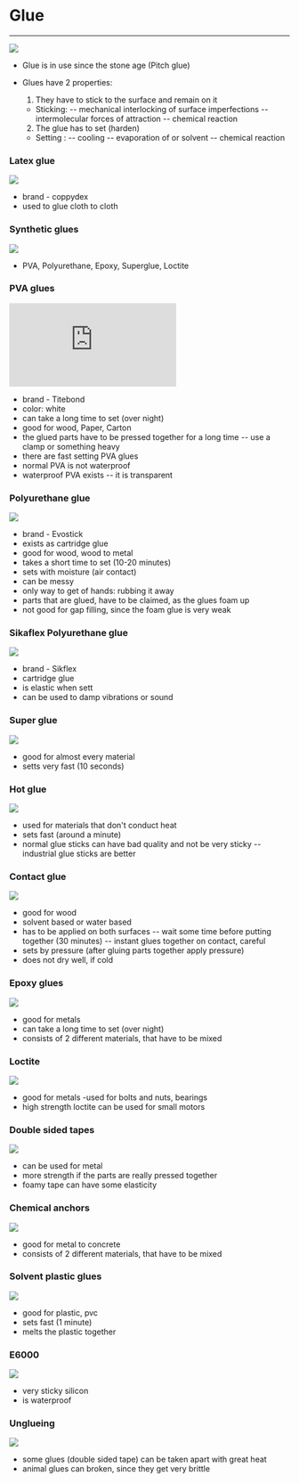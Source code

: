 # Glue
---
![](https://media-cldnry.s-nbcnews.com/image/upload/t_fit-1500w,f_auto,q_auto:best/newscms/2018_46/1385405/how-to-remove-super-glue-today-main-181112.jpg)

- Glue is in use since the stone age (Pitch glue)
- Glues have 2 properties:
  1.	They have to stick to the surface and remain on it
     - Sticking:
     --	mechanical interlocking of surface imperfections
     --	intermolecular forces of attraction
     --	chemical reaction

  2.	The glue has to set (harden)
     - Setting :
     --	cooling
     --	evaporation of or solvent
     --	chemical reaction

### Latex glue
![](https://images-eu.ssl-images-amazon.com/images/I/31aXR%2Bkbe9L._SR600%2C315_PIWhiteStrip%2CBottomLeft%2C0%2C35_SCLZZZZZZZ_FMpng_BG255%2C255%2C255.jpg)
- brand - coppydex
- used to glue cloth to cloth

### Synthetic glues
![](http://www.qy1.de/img/titebondtest3.jpg)
- PVA, Polyurethane, Epoxy, Superglue, Loctite

### PVA glues
![](https://apelusa.com/wp-content/webpc-passthru.php?src=https://apelusa.com/wp-content/uploads/2021/12/Types-of-PVA-Glue.jpg&nocache=1)
- brand - Titebond
- color: white
- can take a long time to set (over night)
- good for wood, Paper, Carton
- the glued parts have to be pressed together for a long time
-- use a clamp or something heavy
- there are fast setting PVA glues
- normal PVA is not waterproof
- waterproof PVA exists
--  it is transparent

### Polyurethane glue
![](https://www.woodguide.org/files/2014/08/polyurethaneglue_8.jpg)
- brand - Evostick
- exists as cartridge glue
- good for wood, wood to metal
- takes a short time to set (10-20 minutes)
- sets with moisture (air contact)
- can be messy
- only way to get of hands: rubbing it away
- parts that are glued, have to be claimed, as the glues foam up
- not good for gap filling, since the foam glue is very weak

### Sikaflex Polyurethane glue
![](https://www.merrittsupply.com/wp-content/uploads/2016/09/Sikaflex-221-Adhesive.jpg)
- brand - Sikflex
- cartridge glue
- is elastic when sett
- can be used to damp vibrations or sound

### Super glue
![](https://d3mvlb3hz2g78.cloudfront.net/wp-content/uploads/2010/12/thumb_720_450_Wonder-119-Super-Glue-Static-Image2.jpg)
- good for almost every material
- setts very fast (10 seconds)

### Hot glue
![](https://www.sailrite.com/Product%20Images/Glue-Sticks-Hot-Melt-Acrylic_4.jpg?resizeid=7&resizeh=400&resizew=400)
- used for materials that don't conduct heat
- sets fast (around a minute)
- normal glue sticks can have bad quality and not be very sticky
-- industrial glue sticks are better

### Contact glue
![](https://www.werkstatt-store.de/images/product_images/original_images/Kleber_contact_1.jpg)
- good for wood
- solvent based or water based
- has to be applied on both surfaces
-- wait some time before putting together (30 minutes)
-- instant glues together on contact, careful
- sets by pressure (after gluing parts together apply pressure)
- does not dry well, if cold

### Epoxy glues
![](https://www.epodex.com/de/wp-content/uploads/2021/05/epoxidharzkleber-epoxy-glue.jpg)
- good for metals
- can take a long time to set (over night)
- consists of 2 different materials, that have to be mixed

### Loctite
![](https://www.paracord.eu/media/catalog/product/image/13561c7b3/henkel-loctite-401-instant-adhesive-glue.jpg)
- good for metals
-used for bolts and nuts, bearings
- high strength loctite can be used for small motors

### Double sided tapes
![](https://www.tesa.com/en/files/images/201610/7/double-sided-structure,139083_fixedwidth_9.jpg)
- can be used for metal
- more strength if the parts are really pressed together
- foamy tape can have some elasticity

### Chemical anchors
![](https://www.mkt.de/uploads/media/Injektionssystem_VMZ_Kombi_02.jpg)
- good for metal to concrete
-  consists of 2 different materials, that have to be mixed

### Solvent plastic glues
![](https://www.corzan.com/hs-fs/hubfs/Corzan_Industrial/Blog_Banners/repair-891422_640.jpg?width=640&name=repair-891422_640.jpg)
- good for plastic, pvc
- sets fast (1 minute)
- melts the plastic together

### E6000
![](https://www.independent-skateshop.com/59698-large_default/e6000-kleber-transparent-591-ml.jpg)
- very sticky silicon
- is waterproof

### Unglueing
![](https://upload.wikimedia.org/wikipedia/commons/f/f1/Knochenleim_Granulat.jpg)
- some glues (double sided tape) can be taken apart with great heat
- animal glues can broken, since they get very brittle